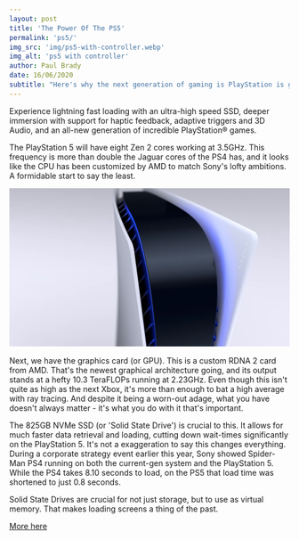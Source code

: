 ```yaml
---
layout: post
title: 'The Power Of The PS5'
permalink: 'ps5/'
img_src: 'img/ps5-with-controller.webp'
img_alt: 'ps5 with controller'
author: Paul Brady
date: 16/06/2020
subtitle: "Here's why the next generation of gaming is PlayStation is going to be awesome!"
---
```


Experience lightning fast loading with an ultra-high speed SSD, deeper immersion with support for haptic feedback, adaptive triggers and 3D Audio, and an all-new generation of incredible PlayStation® games.

The PlayStation 5 will have eight Zen 2 cores working at 3.5GHz. This frequency is more than double the Jaguar cores of the PS4 has, and it looks like the CPU has been customized by AMD to match Sony's lofty ambitions. A formidable start to say the least.

![ps5](img/ps5-close.webp)

Next, we have the graphics card (or GPU). This is a custom RDNA 2 card from AMD. That's the newest graphical architecture going, and its output stands at a hefty 10.3 TeraFLOPs running at 2.23GHz. Even though this isn't quite as high as the next Xbox, it's more than enough to bat a high average with ray tracing. And despite it being a worn-out adage, what you have doesn't always matter - it's what you do with it that's important.

The 825GB NVMe SSD (or 'Solid State Drive') is crucial to this. It allows for much faster data retrieval and loading, cutting down wait-times significantly on the PlayStation 5. It's not a exaggeration to say this changes everything. During a corporate strategy event earlier this year, Sony showed Spider-Man PS4 running on both the current-gen system and the PlayStation 5. While the PS4 takes 8.10 seconds to load, on the PS5 that load time was shortened to just 0.8 seconds.

Solid State Drives are crucial for not just storage, but to use as virtual memory. That makes loading screens a thing of the past.

<a href="https://www.gamesradar.com/uk/ps5-specs/" target="_blank" rel="noopener noreferrer nofollow">More here</a>

